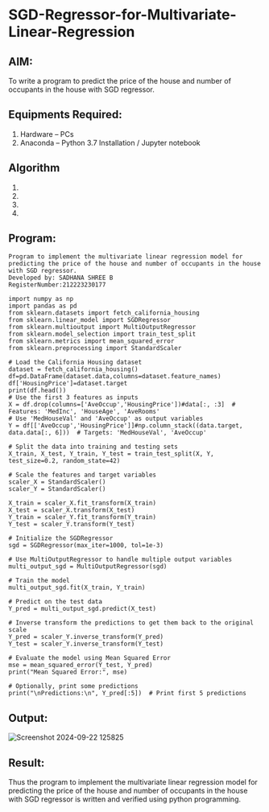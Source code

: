 # SGD-Regressor-for-Multivariate-Linear-Regression

## AIM:
To write a program to predict the price of the house and number of occupants in the house with SGD regressor.

## Equipments Required:
1. Hardware – PCs
2. Anaconda – Python 3.7 Installation / Jupyter notebook

## Algorithm
1. 
2. 
3. 
4. 

## Program:
```
Program to implement the multivariate linear regression model for predicting the price of the house and number of occupants in the house with SGD regressor.
Developed by: SADHANA SHREE B
RegisterNumber:212223230177

import numpy as np
import pandas as pd
from sklearn.datasets import fetch_california_housing
from sklearn.linear_model import SGDRegressor
from sklearn.multioutput import MultiOutputRegressor
from sklearn.model_selection import train_test_split
from sklearn.metrics import mean_squared_error
from sklearn.preprocessing import StandardScaler

# Load the California Housing dataset
dataset = fetch_california_housing()
df=pd.DataFrame(dataset.data,columns=dataset.feature_names)
df['HousingPrice']=dataset.target
print(df.head())
# Use the first 3 features as inputs
X = df.drop(columns=['AveOccup','HousingPrice'])#data[:, :3]  # Features: 'MedInc', 'HouseAge', 'AveRooms'
# Use 'MedHouseVal' and 'AveOccup' as output variables
Y = df[['AveOccup','HousingPrice']]#np.column_stack((data.target, data.data[:, 6]))  # Targets: 'MedHouseVal', 'AveOccup'

# Split the data into training and testing sets
X_train, X_test, Y_train, Y_test = train_test_split(X, Y, test_size=0.2, random_state=42)

# Scale the features and target variables
scaler_X = StandardScaler()
scaler_Y = StandardScaler()

X_train = scaler_X.fit_transform(X_train)
X_test = scaler_X.transform(X_test)
Y_train = scaler_Y.fit_transform(Y_train)
Y_test = scaler_Y.transform(Y_test)

# Initialize the SGDRegressor
sgd = SGDRegressor(max_iter=1000, tol=1e-3)

# Use MultiOutputRegressor to handle multiple output variables
multi_output_sgd = MultiOutputRegressor(sgd)

# Train the model
multi_output_sgd.fit(X_train, Y_train)

# Predict on the test data
Y_pred = multi_output_sgd.predict(X_test)

# Inverse transform the predictions to get them back to the original scale
Y_pred = scaler_Y.inverse_transform(Y_pred)
Y_test = scaler_Y.inverse_transform(Y_test)

# Evaluate the model using Mean Squared Error
mse = mean_squared_error(Y_test, Y_pred)
print("Mean Squared Error:", mse)

# Optionally, print some predictions
print("\nPredictions:\n", Y_pred[:5])  # Print first 5 predictions

```

## Output:

![Screenshot 2024-09-22 125825](https://github.com/user-attachments/assets/c72306bc-b687-48b6-b56c-af6dd2c98620)


## Result:
Thus the program to implement the multivariate linear regression model for predicting the price of the house and number of occupants in the house with SGD regressor is written and verified using python programming.
